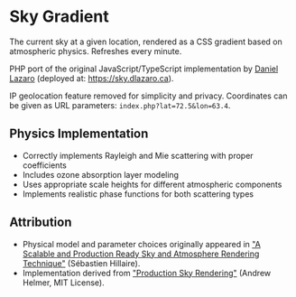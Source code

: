 # Sky Gradient

The current sky at a given location, rendered as a CSS gradient based on atmospheric physics. Refreshes every minute.

PHP port of the original JavaScript/TypeScript implementation by [Daniel Lazaro](https://github.com/dnlzro/horizon) (deployed at: https://sky.dlazaro.ca). 

IP geolocation feature removed for simplicity and privacy. Coordinates can be given as URL parameters: ```index.php?lat=72.5&lon=63.4```.

## Physics Implementation

- Correctly implements Rayleigh and Mie scattering with proper coefficients
- Includes ozone absorption layer modeling
- Uses appropriate scale heights for different atmospheric components
- Implements realistic phase functions for both scattering types


## Attribution

- Physical model and parameter choices originally appeared in ["A Scalable and Production Ready Sky and Atmosphere Rendering Technique"](https://onlinelibrary.wiley.com/doi/10.1111/cgf.14050) (Sébastien Hillaire).
- Implementation derived from ["Production Sky Rendering"](https://www.shadertoy.com/view/slSXRW) (Andrew Helmer, MIT License).

